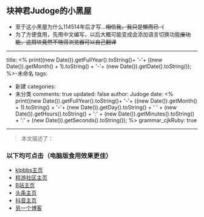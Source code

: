 ## 块神君Judoge的小黑屋
-  至于这小黑屋为什么114514年后才写...~~相信我，我只是懒而已（~~
-  为了方便食用，先用中文编写，以后大概可能变成会添加语言切换功能~~废功能，这屑块竟然不晓得浏览器可以自己翻译~~


---
title: <% print((new Date()).getFullYear().toString()+ '-'+ ((new Date()).getMonth() + 1).toString() + '-'+ (new Date()).getDate().toString()); %>-未命名
tags: 
 - 新建
categories: 
 - 未分类
comments: true
updated: false
author: Judoge
date: <% print((new Date()).getFullYear().toString()+ '-'+ ((new Date()).getMonth() + 1).toString() + '-'+ (new Date()).getDay().toString() + ' ' + (new Date()).getHours().toString() + ':' + (new Date()).getMinutes().toString() + ':' + (new Date()).getSeconds().toString()); %>
grammar_cjkRuby: true
---

> 本文描述了：
<!-- more -->


###  以下均可点击（电脑版食用效果更佳）
-   [klpbbs主页](https://klpbbs.com/space-uid-102212.html)
-   [程游社区主页](https://ucyclub.com/?22)
-   [B站主页](https://space.bilibili.com/1012203590)
-   [头条主页](https://www.toutiao.com/c/user/token/MS4wLjABAAAA16oms1YQgm4Unb35GYkvY1Zy068xRgvSOf7o0QkzGaBzEIZ4VR2k4fAvu3muswqw/?)
-   [抖音主页](https://www.douyin.com/user/MS4wLjABAAAArCctENq8w_MhyEO5bOXrowGrWvhRoe2S44s9O_KdR-H-qsPFIQQB8Ckxr7-vxIrM)
-   [另一个博客](https://judoge.mysxl.cn/)
 
